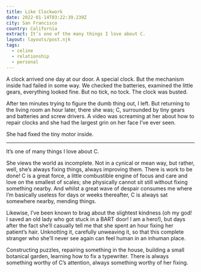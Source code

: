 ```yaml
---
title: Like Clockwork
date: 2022-01-14T03:22:39.239Z
city: San Francisco
country: California
extract: It’s one of the many things I love about C.
layout: layouts/post.njk
tags:
  - celine
  - relationship
  - personal
---
```


A clock arrived one day at our door. A special clock. But the mechanism inside had failed in some way. We checked the batteries, examined the little gears, everything looked fine. But no tick, no tock. The clock was busted.

After ten minutes trying to figure the dumb thing out, I left. But returning to the living room an hour later, there she was; C, surrounded by tiny gears and batteries and screw drivers. A video was screaming at her about how to repair clocks and she had the largest grin on her face I’ve ever seen.

She had fixed the tiny motor inside.

---

It’s one of many things I love about C.

She views the world as incomplete. Not in a cynical or mean way, but rather, well, she’s always fixing things, always improving them. There is work to be done! C is a great force, a little combustible engine of focus and care and love on the smallest of scales; she physically cannot sit still without fixing something nearby. And whilst a great wave of despair consumes me where I’m basically useless for days or weeks thereafter, C is always sat somewhere nearby, mending things.

Likewise, I’ve been known to brag about the slightest kindness (oh my god! I saved an old lady who got stuck in a BART door! I am a hero!), but days after the fact she’ll casually tell me that she spent an hour fixing her patient’s hair. Unknotting it, carefully unweaving it, so that this complete stranger who she’ll never see again can feel human in an inhuman place.

Constructing puzzles, repairing something in the house, building a small botanical garden, learning how to fix a typewriter. There is always something worthy of C’s attention, always something worthy of her fixing.
